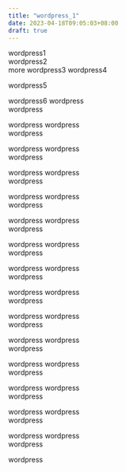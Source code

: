 ```yaml
---
title: "wordpress_1"
date: 2023-04-18T09:05:03+08:00
draft: true
---
```



wordpress1  
wordpress2  
more
wordpress3
wordpress4  
<!--more-->
wordpress5

wordpress6
wordpress  
wordpress

wordpress
wordpress  
wordpress

wordpress
wordpress  
wordpress

wordpress
wordpress  
wordpress

wordpress
wordpress  
wordpress

wordpress
wordpress  
wordpress

wordpress
wordpress  
wordpress

wordpress
wordpress  
wordpress

wordpress
wordpress  
wordpress

wordpress
wordpress  
wordpress

wordpress
wordpress  
wordpress

wordpress
wordpress  
wordpress

wordpress
wordpress  
wordpress

wordpress
wordpress  
wordpress

wordpress
wordpress  
wordpress

wordpress



